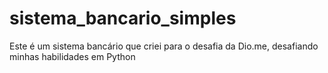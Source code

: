# sistema_bancario_simples
Este é um sistema bancário que criei para o desafia da Dio.me, desafiando minhas habilidades em Python
